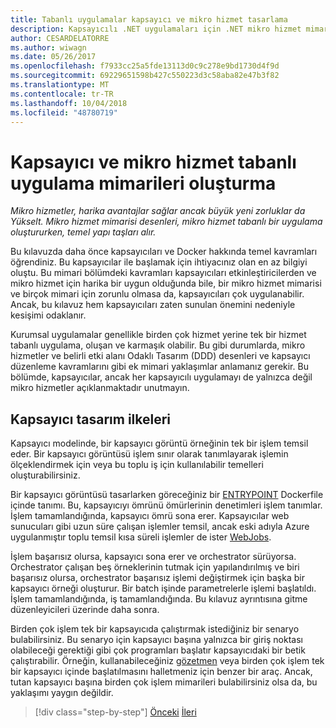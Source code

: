 ```yaml
---
title: Tabanlı uygulamalar kapsayıcı ve mikro hizmet tasarlama
description: Kapsayıcılı .NET uygulamaları için .NET mikro hizmet mimarisi | Tabanlı uygulamalar kapsayıcı ve mikro hizmet tasarlama
author: CESARDELATORRE
ms.author: wiwagn
ms.date: 05/26/2017
ms.openlocfilehash: f7933cc25a5fde13113d0c9c278e9bd1730d4f9d
ms.sourcegitcommit: 69229651598b427c550223d3c58aba82e47b3f82
ms.translationtype: MT
ms.contentlocale: tr-TR
ms.lasthandoff: 10/04/2018
ms.locfileid: "48780719"
---
```

# <a name="architecting-container--and-microservice-based-applications"></a>Kapsayıcı ve mikro hizmet tabanlı uygulama mimarileri oluşturma

*Mikro hizmetler, harika avantajlar sağlar ancak büyük yeni zorluklar da Yükselt. Mikro hizmet mimarisi desenleri, mikro hizmet tabanlı bir uygulama oluştururken, temel yapı taşları alır.*

Bu kılavuzda daha önce kapsayıcıları ve Docker hakkında temel kavramları öğrendiniz. Bu kapsayıcılar ile başlamak için ihtiyacınız olan en az bilgiyi oluştu. Bu mimari bölümdeki kavramları kapsayıcıları etkinleştiricilerden ve mikro hizmet için harika bir uygun olduğunda bile, bir mikro hizmet mimarisi ve birçok mimari için zorunlu olmasa da, kapsayıcıları çok uygulanabilir. Ancak, bu kılavuz hem kapsayıcıları zaten sunulan önemini nedeniyle kesişimi odaklanır.

Kurumsal uygulamalar genellikle birden çok hizmet yerine tek bir hizmet tabanlı uygulama, oluşan ve karmaşık olabilir. Bu gibi durumlarda, mikro hizmetler ve belirli etki alanı Odaklı Tasarım (DDD) desenleri ve kapsayıcı düzenleme kavramlarını gibi ek mimari yaklaşımlar anlamanız gerekir. Bu bölümde, kapsayıcılar, ancak her kapsayıcılı uygulamayı de yalnızca değil mikro hizmetler açıklanmaktadır unutmayın.

## <a name="container-design-principles"></a>Kapsayıcı tasarım ilkeleri

Kapsayıcı modelinde, bir kapsayıcı görüntü örneğinin tek bir işlem temsil eder. Bir kapsayıcı görüntüsü işlem sınır olarak tanımlayarak işlemin ölçeklendirmek için veya bu toplu iş için kullanılabilir temelleri oluşturabilirsiniz.

Bir kapsayıcı görüntüsü tasarlarken göreceğiniz bir [ENTRYPOINT](https://docs.docker.com/engine/reference/builder/) Dockerfile içinde tanımı. Bu, kapsayıcıyı ömrünü ömürlerinin denetimleri işlem tanımlar. İşlem tamamlandığında, kapsayıcı ömrü sona erer. Kapsayıcılar web sunucuları gibi uzun süre çalışan işlemler temsil, ancak eski adıyla Azure uygulanmıştır toplu temsil kısa süreli işlemler de ister [WebJobs](https://docs.microsoft.com/azure/app-service-web/websites-webjobs-resources).

İşlem başarısız olursa, kapsayıcı sona erer ve orchestrator sürüyorsa. Orchestrator çalışan beş örneklerinin tutmak için yapılandırılmış ve biri başarısız olursa, orchestrator başarısız işlemi değiştirmek için başka bir kapsayıcı örneği oluşturur. Bir batch işinde parametrelerle işlemi başlatıldı. İşlem tamamlandığında, iş tamamlandığında. Bu kılavuz ayrıntısına gitme düzenleyicileri üzerinde daha sonra.

Birden çok işlem tek bir kapsayıcıda çalıştırmak istediğiniz bir senaryo bulabilirsiniz. Bu senaryo için kapsayıcı başına yalnızca bir giriş noktası olabileceği gerektiği gibi çok programları başlatır kapsayıcıdaki bir betik çalıştırabilir. Örneğin, kullanabileceğiniz [gözetmen](http://supervisord.org/) veya birden çok işlem tek bir kapsayıcı içinde başlatılmasını halletmeniz için benzer bir araç. Ancak, tutan kapsayıcı başına birden çok işlem mimarileri bulabilirsiniz olsa da, bu yaklaşımı yaygın değildir.


>[!div class="step-by-step"]
[Önceki](../net-core-net-framework-containers/official-net-docker-images.md)
[İleri](containerize-monolithic-applications.md)
